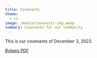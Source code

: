 ```yaml
---
title: Covenants
theme:
  - c1
image: /media/covenants-img.webp
summary: Covenants for our community
---
```

This is our covenants of December 3, 2023.

[Bylaws PDF](media/barnes_bend_ccrs.pdf)